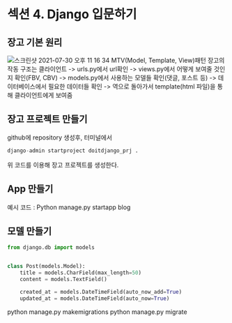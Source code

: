 # 섹션 4. Django 입문하기
## 장고 기본 원리
![스크린샷 2021-07-30 오후 11 16 34](https://user-images.githubusercontent.com/86886489/127666725-bf2067c4-fd96-4f6c-b2d8-98a4f166bce5.png)
MTV(Model, Template, View)패턴
장고의 작동 구조는 클라이언트 -> urls.py에서 url확인 -> views.py에서 어떻게 보여줄 것인지 확인(FBV, CBV) -> models.py에서 사용하는 모델들 확인(댓글, 포스트 등)
-> 데이터베이스에서 필요한 데이터들 확인 -> 역으로 돌아가서 template(html 파일)을 통해 클라이언트에게 보여줌

## 장고 프로젝트 만들기
github에 repository 생성후, 터미널에서
```python
django-admin startproject doitdjango_prj .
```
위 코드를 이용해 장고 프로젝트를 생성한다.

## App 만들기
예시 코드 :
Python manage.py startapp blog

## 모델 만들기
```python
from django.db import models


class Post(models.Model):
    title = models.CharField(max_length=50)
    content = models.TextField()

    created_at = models.DateTimeField(auto_now_add=True)
    updated_at = models.DateTimeField(auto_now=True)
```
python manage.py makemigrations
python manage.py migrate

